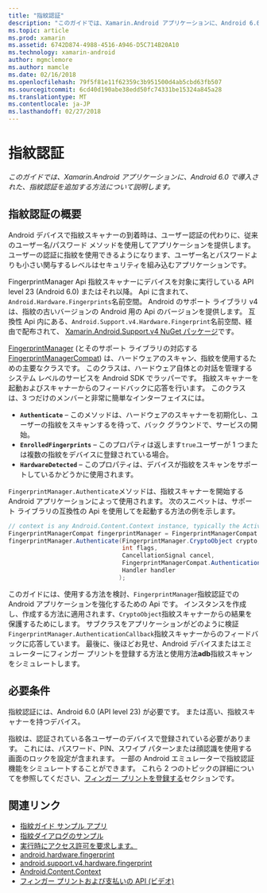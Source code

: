 ```yaml
---
title: "指紋認証"
description: "このガイドでは、Xamarin.Android アプリケーションに、Android 6.0 で導入された、指紋認証を追加する方法について説明します。"
ms.topic: article
ms.prod: xamarin
ms.assetid: 6742D874-4988-4516-A946-D5C714B20A10
ms.technology: xamarin-android
author: mgmclemore
ms.author: mamcle
ms.date: 02/16/2018
ms.openlocfilehash: 79f5f81e11f62359c3b951500d4ab5cbd63fb507
ms.sourcegitcommit: 6cd40d190abe38edd50fc74331be15324a845a28
ms.translationtype: MT
ms.contentlocale: ja-JP
ms.lasthandoff: 02/27/2018
---
```

# <a name="fingerprint-authentication"></a>指紋認証

_このガイドでは、Xamarin.Android アプリケーションに、Android 6.0 で導入された、指紋認証を追加する方法について説明します。_


## <a name="fingerprint-authentication-overview"></a>指紋認証の概要

Android デバイスで指紋スキャナーの到着時は、ユーザー認証の代わりに、従来のユーザー名/パスワード メソッドを使用してアプリケーションを提供します。 ユーザーの認証に指紋を使用できるようになります、ユーザー名とパスワードよりも小さい関与するレベルはセキュリティを組み込むアプリケーションです。

FingerprintManager Api 指紋スキャナーにデバイスを対象に実行している API level 23 (Android 6.0) またはそれ以降。 Api に含まれて、`Android.Hardware.Fingerprints`名前空間。 Android のサポート ライブラリ v4 は、指紋の古いバージョンの Android 用の Api のバージョンを提供します。 互換性 Api 内にある、`Android.Support.v4.Hardware.Fingerprint`名前空間、経由で配布されて、 [Xamarin.Android.Support.v4 NuGet パッケージ](https://www.nuget.org/packages/Xamarin.Android.Support.v4/)です。

[FingerprintManager](http://developer.android.com/reference/android/hardware/fingerprint/FingerprintManager.html) (とそのサポート ライブラリの対応する[FingerprintManagerCompat](http://developer.android.com/reference/android/support/v4/hardware/fingerprint/FingerprintManagerCompat.html)) は、ハードウェアのスキャン、指紋を使用するための主要なクラスです。 このクラスは、ハードウェア自体との対話を管理するシステム レベルのサービスを Android SDK でラッパーです。 指紋スキャナーを起動およびスキャナーからのフィードバックに応答を行います。 このクラスは、3 つだけのメンバーと非常に簡単なインターフェイスには。

* **`Authenticate`** &ndash; このメソッドは、ハードウェアのスキャナーを初期化し、ユーザーの指紋をスキャンするを待って、バック グラウンドで、サービスの開始。
* **`EnrolledFingerprints`** &ndash; このプロパティは返します`true`ユーザーが 1 つまたは複数の指紋をデバイスに登録されている場合。
* **`HardwareDetected`** &ndash; このプロパティは、デバイスが指紋をスキャンをサポートしているかどうかに使用されます。

`FingerprintManager.Authenticate`メソッドは、指紋スキャナーを開始する Android アプリケーションによって使用されます。 次のスニペットは、サポート ライブラリの互換性の Api を使用してを起動する方法の例を示します。

```csharp
// context is any Android.Content.Context instance, typically the Activity 
FingerprintManagerCompat fingerprintManager = FingerprintManagerCompat.From(context);
fingerprintManager.Authenticate(FingerprintManager.CryptoObject crypto,
                                int flags,
                                CancellationSignal cancel,
                                FingerprintManagerCompat.AuthenticationCallback callback,
                                Handler handler
                               );
```

このガイドには、使用する方法を検討、`FingerprintManager`指紋認証での Android アプリケーションを強化するための Api です。 インスタンスを作成し、作成する方法に適用されます、`CryptoObject`指紋スキャナーからの結果を保護するためにします。 サブクラスをアプリケーションがどのように検証`FingerprintManager.AuthenticationCallback`指紋スキャナーからのフィードバックに応答しています。 最後に、後ほどお見せ、Android デバイスまたはエミュレーターにフィンガー プリントを登録する方法と使用方法**adb**指紋スキャンをシミュレートします。

## <a name="requirements"></a>必要条件

指紋認証には、Android 6.0 (API level 23) が必要です。 または高い、指紋スキャナーを持つデバイス。 

指紋は、認証されている各ユーザーのデバイスで登録されている必要があります。 これには、パスワード、PIN、スワイプ パターンまたは顔認識を使用する画面のロックを設定が含まれます。 一部の Android エミュレーターで指紋認証機能をシミュレートすることができます。  これら 2 つのトピックの詳細についてを参照してください、[フィンガー プリントを登録する](enrolling-fingerprint.md)セクションです。 






## <a name="related-links"></a>関連リンク

- [指紋ガイド サンプル アプリ](https://developer.xamarin.com/samples/monodroid/FingerprintGuide/)
- [指紋ダイアログのサンプル](https://developer.xamarin.com/samples/monodroid/android-m/FingerprintDialog/)
- [実行時にアクセス許可を要求します。](http://developer.android.com/training/permissions/requesting.html)
- [android.hardware.fingerprint](http://developer.android.com/reference/android/hardware/fingerprint/package-summary.html)
- [android.support.v4.hardware.fingerprint](http://developer.android.com/reference/android/support/v4/hardware/fingerprint/package-summary.html)
- [Android.Content.Context](https://developer.xamarin.com/api/type/Android.Content.Context/)
- [フィンガー プリントおよび支払いの API (ビデオ)](https://youtu.be/VOn7VrTRlA4)
